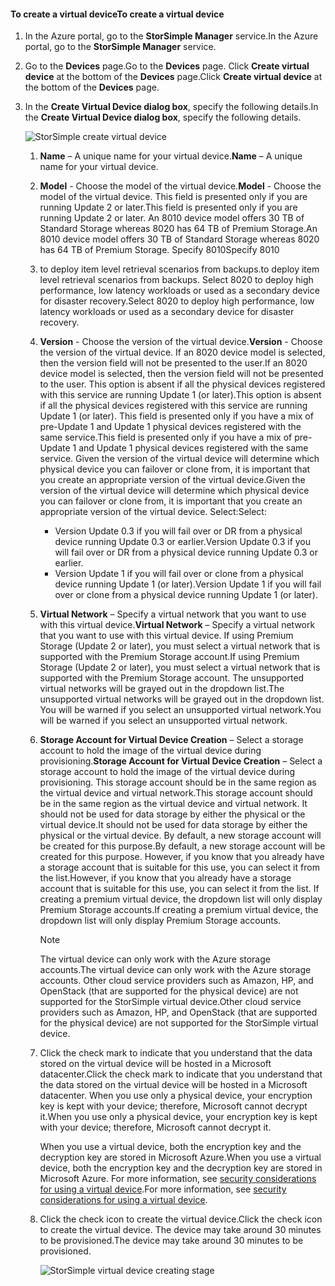 #### <a name="to-create-a-virtual-device"></a><span data-ttu-id="58cf9-101">To create a virtual device</span><span class="sxs-lookup"><span data-stu-id="58cf9-101">To create a virtual device</span></span>
1. <span data-ttu-id="58cf9-102">In the Azure portal, go to the **StorSimple Manager** service.</span><span class="sxs-lookup"><span data-stu-id="58cf9-102">In the Azure portal, go to the **StorSimple Manager** service.</span></span>
2. <span data-ttu-id="58cf9-103">Go to the **Devices** page.</span><span class="sxs-lookup"><span data-stu-id="58cf9-103">Go to the **Devices** page.</span></span> <span data-ttu-id="58cf9-104">Click **Create virtual device** at the bottom of the **Devices** page.</span><span class="sxs-lookup"><span data-stu-id="58cf9-104">Click **Create virtual device** at the bottom of the **Devices** page.</span></span>
3. <span data-ttu-id="58cf9-105">In the **Create Virtual Device dialog box**, specify the following details.</span><span class="sxs-lookup"><span data-stu-id="58cf9-105">In the **Create Virtual Device dialog box**, specify the following details.</span></span>
   
    ![StorSimple create virtual device](https://docstestmedia1.blob.core.windows.net/azure-media/includes/media/storsimple-create-virtual-device-u2/CreatePremiumsva1.png)
   
   1. <span data-ttu-id="58cf9-107">**Name** – A unique name for your virtual device.</span><span class="sxs-lookup"><span data-stu-id="58cf9-107">**Name** – A unique name for your virtual device.</span></span>
   2. <span data-ttu-id="58cf9-108">**Model** - Choose the model of the virtual device.</span><span class="sxs-lookup"><span data-stu-id="58cf9-108">**Model** - Choose the model of the virtual device.</span></span> <span data-ttu-id="58cf9-109">This field is presented only if you are running Update 2 or later.</span><span class="sxs-lookup"><span data-stu-id="58cf9-109">This field is presented only if you are running Update 2 or later.</span></span> <span data-ttu-id="58cf9-110">An 8010 device model offers 30 TB of Standard Storage whereas 8020 has 64 TB of Premium Storage.</span><span class="sxs-lookup"><span data-stu-id="58cf9-110">An 8010 device model offers 30 TB of Standard Storage whereas 8020 has 64 TB of Premium Storage.</span></span> <span data-ttu-id="58cf9-111">Specify 8010</span><span class="sxs-lookup"><span data-stu-id="58cf9-111">Specify 8010</span></span>
   3. <span data-ttu-id="58cf9-112">to deploy item level retrieval  scenarios from backups.</span><span class="sxs-lookup"><span data-stu-id="58cf9-112">to deploy item level retrieval  scenarios from backups.</span></span> <span data-ttu-id="58cf9-113">Select 8020 to deploy high performance, low latency workloads or used as a secondary device for disaster recovery.</span><span class="sxs-lookup"><span data-stu-id="58cf9-113">Select 8020 to deploy high performance, low latency workloads or used as a secondary device for disaster recovery.</span></span>
   4. <span data-ttu-id="58cf9-114">**Version** - Choose the version of the virtual device.</span><span class="sxs-lookup"><span data-stu-id="58cf9-114">**Version** - Choose the version of the virtual device.</span></span> <span data-ttu-id="58cf9-115">If an 8020 device model is selected, then the version field will not be presented to the user.</span><span class="sxs-lookup"><span data-stu-id="58cf9-115">If an 8020 device model is selected, then the version field will not be presented to the user.</span></span> <span data-ttu-id="58cf9-116">This option is absent if all the physical devices registered with this service are running Update 1 (or later).</span><span class="sxs-lookup"><span data-stu-id="58cf9-116">This option is absent if all the physical devices registered with this service are running Update 1 (or later).</span></span> <span data-ttu-id="58cf9-117">This field is presented only if you have a mix of pre-Update 1 and Update 1 physical devices registered with the same service.</span><span class="sxs-lookup"><span data-stu-id="58cf9-117">This field is presented only if you have a mix of pre-Update 1 and Update 1 physical devices registered with the same service.</span></span> <span data-ttu-id="58cf9-118">Given the version of the virtual device will determine which physical device you can failover or clone from, it is important that you create an appropriate version of the virtual device.</span><span class="sxs-lookup"><span data-stu-id="58cf9-118">Given the version of the virtual device will determine which physical device you can failover or clone from, it is important that you create an appropriate version of the virtual device.</span></span> <span data-ttu-id="58cf9-119">Select:</span><span class="sxs-lookup"><span data-stu-id="58cf9-119">Select:</span></span>
      
      * <span data-ttu-id="58cf9-120">Version Update 0.3 if you will fail over or DR from a physical device running Update 0.3 or earlier.</span><span class="sxs-lookup"><span data-stu-id="58cf9-120">Version Update 0.3 if you will fail over or DR from a physical device running Update 0.3 or earlier.</span></span> 
      * <span data-ttu-id="58cf9-121">Version Update 1 if you will fail over or clone from a physical device running Update 1 (or later).</span><span class="sxs-lookup"><span data-stu-id="58cf9-121">Version Update 1 if you will fail over or clone from a physical device running Update 1 (or later).</span></span> 
   5. <span data-ttu-id="58cf9-122">**Virtual Network** – Specify a virtual network that you want to use with this virtual device.</span><span class="sxs-lookup"><span data-stu-id="58cf9-122">**Virtual Network** – Specify a virtual network that you want to use with this virtual device.</span></span> <span data-ttu-id="58cf9-123">If using Premium Storage (Update 2 or later), you must select a virtual network that is supported with the Premium Storage account.</span><span class="sxs-lookup"><span data-stu-id="58cf9-123">If using Premium Storage (Update 2 or later), you must select a virtual network that is supported with the Premium Storage account.</span></span> <span data-ttu-id="58cf9-124">The unsupported virtual networks will be grayed out in the dropdown list.</span><span class="sxs-lookup"><span data-stu-id="58cf9-124">The unsupported virtual networks will be grayed out in the dropdown list.</span></span> <span data-ttu-id="58cf9-125">You will be warned if you select an unsupported virtual network.</span><span class="sxs-lookup"><span data-stu-id="58cf9-125">You will be warned if you select an unsupported virtual network.</span></span> 
   6. <span data-ttu-id="58cf9-126">**Storage Account for Virtual Device Creation** – Select a storage account to hold the image of the virtual device during provisioning.</span><span class="sxs-lookup"><span data-stu-id="58cf9-126">**Storage Account for Virtual Device Creation** – Select a storage account to hold the image of the virtual device during provisioning.</span></span> <span data-ttu-id="58cf9-127">This storage account should be in the same region as the virtual device and virtual network.</span><span class="sxs-lookup"><span data-stu-id="58cf9-127">This storage account should be in the same region as the virtual device and virtual network.</span></span> <span data-ttu-id="58cf9-128">It should not be used for data storage by either the physical or the virtual device.</span><span class="sxs-lookup"><span data-stu-id="58cf9-128">It should not be used for data storage by either the physical or the virtual device.</span></span> <span data-ttu-id="58cf9-129">By default, a new storage account will be created for this purpose.</span><span class="sxs-lookup"><span data-stu-id="58cf9-129">By default, a new storage account will be created for this purpose.</span></span> <span data-ttu-id="58cf9-130">However, if you know that you already have a storage account that is suitable for this use, you can select it from the list.</span><span class="sxs-lookup"><span data-stu-id="58cf9-130">However, if you know that you already have a storage account that is suitable for this use, you can select it from the list.</span></span> <span data-ttu-id="58cf9-131">If creating a premium virtual device, the dropdown list will only display Premium Storage accounts.</span><span class="sxs-lookup"><span data-stu-id="58cf9-131">If creating a premium virtual device, the dropdown list will only display Premium Storage accounts.</span></span> 
      
      > [!NOTE]
      > <span data-ttu-id="58cf9-132">The virtual device can only work with the Azure storage accounts.</span><span class="sxs-lookup"><span data-stu-id="58cf9-132">The virtual device can only work with the Azure storage accounts.</span></span> <span data-ttu-id="58cf9-133">Other cloud service providers such as Amazon, HP, and OpenStack (that are supported for the physical device) are not supported for the StorSimple virtual device.</span><span class="sxs-lookup"><span data-stu-id="58cf9-133">Other cloud service providers such as Amazon, HP, and OpenStack (that are supported for the physical device) are not supported for the StorSimple virtual device.</span></span>
      > 
      > 
   7. <span data-ttu-id="58cf9-134">Click the check mark to indicate that you understand that the data stored on the virtual device will be hosted in a Microsoft datacenter.</span><span class="sxs-lookup"><span data-stu-id="58cf9-134">Click the check mark to indicate that you understand that the data stored on the virtual device will be hosted in a Microsoft datacenter.</span></span> <span data-ttu-id="58cf9-135">When you use only a physical device, your encryption key is kept with your device; therefore, Microsoft cannot decrypt it.</span><span class="sxs-lookup"><span data-stu-id="58cf9-135">When you use only a physical device, your encryption key is kept with your device; therefore, Microsoft cannot decrypt it.</span></span> 
      
       <span data-ttu-id="58cf9-136">When you use a virtual device, both the encryption key and the decryption key are stored in Microsoft Azure.</span><span class="sxs-lookup"><span data-stu-id="58cf9-136">When you use a virtual device, both the encryption key and the decryption key are stored in Microsoft Azure.</span></span> <span data-ttu-id="58cf9-137">For more information, see [security considerations for using a virtual device](../articles/storsimple/storsimple-security.md#storsimple-virtual-device-security).</span><span class="sxs-lookup"><span data-stu-id="58cf9-137">For more information, see [security considerations for using a virtual device](../articles/storsimple/storsimple-security.md#storsimple-virtual-device-security).</span></span>
   8. <span data-ttu-id="58cf9-138">Click the check icon to create the virtual device.</span><span class="sxs-lookup"><span data-stu-id="58cf9-138">Click the check icon to create the virtual device.</span></span> <span data-ttu-id="58cf9-139">The device may take around 30 minutes to be provisioned.</span><span class="sxs-lookup"><span data-stu-id="58cf9-139">The device may take around 30 minutes to be provisioned.</span></span>
      
      ![StorSimple virtual device creating stage](https://docstestmedia1.blob.core.windows.net/azure-media/includes/media/storsimple-create-virtual-device-u2/StorSimple_VirtualDeviceCreating1M.png)



